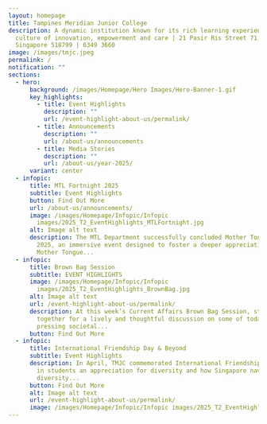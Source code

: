 ```yaml
---
layout: homepage
title: Tampines Meridian Junior College
description: A dynamic institution known for its rich learning experiences in a
  culture of innovation, empowerment and care | 21 Pasir Ris Street 71,
  Singapore 518799 | 6349 3660
image: /images/tmjc.jpeg
permalink: /
notification: ""
sections:
  - hero:
      background: /images/Homepage/Hero Images/Hero-Banner-1.gif
      key_highlights:
        - title: Event Highlights
          description: ""
          url: /event-highlight-about-us/permalink/
        - title: Announcements
          description: ""
          url: /about-us/announcements
        - title: Media Stories
          description: ""
          url: /about-us/year-2025/
      variant: center
  - infopic:
      title: MTL Fortnight 2025
      subtitle: Event Highlights
      button: Find Out More
      url: /about-us/announcements/
      image: /images/Homepage/Infopic/Infopic
        images/2025_T2_EventHighlights_MTLFortnight.jpg
      alt: Image alt text
      description: The MTL Department successfully concluded Mother Tongue Fortnight
        2025, an immersive event designed to foster a deeper appreciation for
        Mother Tongue...
  - infopic:
      title: Brown Bag Session
      subtitle: EVENT HIGHLIGHTS
      image: /images/Homepage/Infopic/Infopic
        images/2025_T2_EventHighlights_BrownBag.jpg
      alt: Image alt text
      url: /event-highlight-about-us/permalink/
      description: At this week’s Current Affairs Brown Bag Session, students came
        together for a lively and thoughtful discussion on some of today’s most
        pressing societal...
      button: Find Out More
  - infopic:
      title: International Friendship Day & Beyond
      subtitle: Event Highlights
      description: In April, TMJC commemorated International Friendship Day to imbue
        in students an appreciation for diversity and how Singapore navigates
        diversity...
      button: Find Out More
      alt: Image alt text
      url: /event-highlight-about-us/permalink/
      image: /images/Homepage/Infopic/Infopic images/2025_T2_EventHighlights_IFD.jpg
---
```

